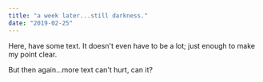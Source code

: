 ```yaml
---
title: "a week later...still darkness."
date: "2019-02-25"
---
```

Here, have some text. It doesn't even have to be a lot; just enough to make my point clear.
<!-- / -->
But then again...more text can't hurt, can it?
